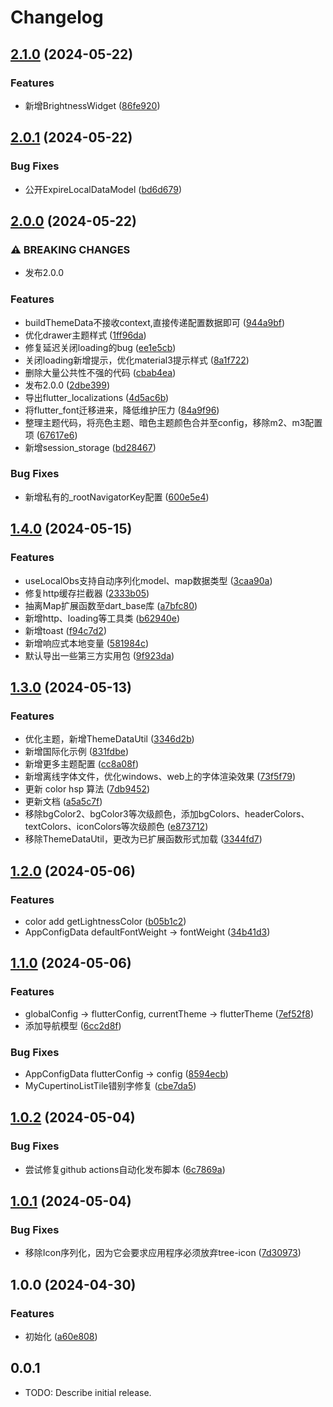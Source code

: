 # Changelog

## [2.1.0](https://github.com/luoyi58624/luoyi_flutter_base/compare/v2.0.1...v2.1.0) (2024-05-22)


### Features

* 新增BrightnessWidget ([86fe920](https://github.com/luoyi58624/luoyi_flutter_base/commit/86fe920a5e28d0e5b99e3abbddad99b688864fe2))

## [2.0.1](https://github.com/luoyi58624/luoyi_flutter_base/compare/v2.0.0...v2.0.1) (2024-05-22)


### Bug Fixes

* 公开ExpireLocalDataModel ([bd6d679](https://github.com/luoyi58624/luoyi_flutter_base/commit/bd6d679be6bea06b6fd14d91dd5495e9ea6f816b))

## [2.0.0](https://github.com/luoyi58624/luoyi_flutter_base/compare/v1.4.0...v2.0.0) (2024-05-22)


### ⚠ BREAKING CHANGES

* 发布2.0.0

### Features

* buildThemeData不接收context,直接传递配置数据即可 ([944a9bf](https://github.com/luoyi58624/luoyi_flutter_base/commit/944a9bf8e4cb335b0d935e739798d2adea0d7e9a))
* 优化drawer主题样式 ([1ff96da](https://github.com/luoyi58624/luoyi_flutter_base/commit/1ff96dae07cbcb69fe1fa767a44c31c968e9e5e9))
* 修复延迟关闭loading的bug ([ee1e5cb](https://github.com/luoyi58624/luoyi_flutter_base/commit/ee1e5cbcecababf65f38469bfe79971c083cbf6b))
* 关闭loading新增提示，优化material3提示样式 ([8a1f722](https://github.com/luoyi58624/luoyi_flutter_base/commit/8a1f722f0b2ee4a16e735b166c6656bc2e157ad0))
* 删除大量公共性不强的代码 ([cbab4ea](https://github.com/luoyi58624/luoyi_flutter_base/commit/cbab4ea9a495eacddab575d8b78357744bbd0bc3))
* 发布2.0.0 ([2dbe399](https://github.com/luoyi58624/luoyi_flutter_base/commit/2dbe399864b19a5962ea86d5d67e720e056b68a1))
* 导出flutter_localizations ([4d5ac6b](https://github.com/luoyi58624/luoyi_flutter_base/commit/4d5ac6bcee7733eaa531dae4a2c0aa8098a59af1))
* 将flutter_font迁移进来，降低维护压力 ([84a9f96](https://github.com/luoyi58624/luoyi_flutter_base/commit/84a9f9692725fb215152370553288fe910773ecf))
* 整理主题代码，将亮色主题、暗色主题颜色合并至config，移除m2、m3配置项 ([67617e6](https://github.com/luoyi58624/luoyi_flutter_base/commit/67617e62a3cf594785bd73c7e6b9ff0e2cb607dc))
* 新增session_storage ([bd28467](https://github.com/luoyi58624/luoyi_flutter_base/commit/bd284673ef82c5081efbeba287e4d23caedff59e))


### Bug Fixes

* 新增私有的_rootNavigatorKey配置 ([600e5e4](https://github.com/luoyi58624/luoyi_flutter_base/commit/600e5e4a2cc66903df8ba05f7146f4e72d547909))

## [1.4.0](https://github.com/luoyi58624/luoyi_flutter_base/compare/v1.3.0...v1.4.0) (2024-05-15)


### Features

* useLocalObs支持自动序列化model、map数据类型 ([3caa90a](https://github.com/luoyi58624/luoyi_flutter_base/commit/3caa90a2e3bd625a0bf6ad2e9fc7d43e664c61bc))
* 修复http缓存拦截器 ([2333b05](https://github.com/luoyi58624/luoyi_flutter_base/commit/2333b050852057a70789996c767c95f11f1f9dce))
* 抽离Map扩展函数至dart_base库 ([a7bfc80](https://github.com/luoyi58624/luoyi_flutter_base/commit/a7bfc80ca9e47153c3658243ae27bb53f5e76b28))
* 新增http、loading等工具类 ([b62940e](https://github.com/luoyi58624/luoyi_flutter_base/commit/b62940ee780a2ad612e4dd4af6e4a1e92f1b1e63))
* 新增toast ([f94c7d2](https://github.com/luoyi58624/luoyi_flutter_base/commit/f94c7d21f3814d2e519a862a2d86a78894eb090e))
* 新增响应式本地变量 ([581984c](https://github.com/luoyi58624/luoyi_flutter_base/commit/581984c197a1f498ee5e22ccaec6a6c1079c19b3))
* 默认导出一些第三方实用包 ([9f923da](https://github.com/luoyi58624/luoyi_flutter_base/commit/9f923daf1f68db0d60d3d0c324ca50c943011a92))

## [1.3.0](https://github.com/luoyi58624/luoyi_flutter_base/compare/v1.2.0...v1.3.0) (2024-05-13)


### Features

* 优化主题，新增ThemeDataUtil ([3346d2b](https://github.com/luoyi58624/luoyi_flutter_base/commit/3346d2bc4cdcab84da7a073ed10c4d5ddcc392f6))
* 新增国际化示例 ([831fdbe](https://github.com/luoyi58624/luoyi_flutter_base/commit/831fdbef927ea42c49b05dd2a29d7b5f0c837f4a))
* 新增更多主题配置 ([cc8a08f](https://github.com/luoyi58624/luoyi_flutter_base/commit/cc8a08f4910a073a5bab04ffbcbe5648cd2b0320))
* 新增离线字体文件，优化windows、web上的字体渲染效果 ([73f5f79](https://github.com/luoyi58624/luoyi_flutter_base/commit/73f5f7930e900ee30bd05917f091c750bf3a3f86))
* 更新 color hsp 算法 ([7db9452](https://github.com/luoyi58624/luoyi_flutter_base/commit/7db945236790daed98ec92a99ccf908f16ec004b))
* 更新文档 ([a5a5c7f](https://github.com/luoyi58624/luoyi_flutter_base/commit/a5a5c7fe92ff6159f9f0e03dbf46374d8d910fc0))
* 移除bgColor2、bgColor3等次级颜色，添加bgColors、headerColors、textColors、iconColors等次级颜色 ([e873712](https://github.com/luoyi58624/luoyi_flutter_base/commit/e87371276b0cb27353bb55d4261809ce19b322e5))
* 移除ThemeDataUtil，更改为已扩展函数形式加载 ([3344fd7](https://github.com/luoyi58624/luoyi_flutter_base/commit/3344fd7c38c0235654964337d8ba6e22ad52c5d9))

## [1.2.0](https://github.com/luoyi58624/luoyi_flutter_base/compare/v1.1.0...v1.2.0) (2024-05-06)


### Features

* color add getLightnessColor ([b05b1c2](https://github.com/luoyi58624/luoyi_flutter_base/commit/b05b1c207d4fb77b24715ae2a7b5d128d2d3b58f))
* AppConfigData defaultFontWeight -&gt; fontWeight ([34b41d3](https://github.com/luoyi58624/luoyi_flutter_base/commit/34b41d3b66fd7accfc5dbcff9acc07acb2971b4c))

## [1.1.0](https://github.com/luoyi58624/luoyi_flutter_base/compare/v1.0.2...v1.1.0) (2024-05-06)


### Features

* globalConfig -&gt; flutterConfig, currentTheme -> flutterTheme ([7ef52f8](https://github.com/luoyi58624/luoyi_flutter_base/commit/7ef52f8b3adeff4966a4a5b619efa46cc01404a5))
* 添加导航模型 ([6cc2d8f](https://github.com/luoyi58624/luoyi_flutter_base/commit/6cc2d8fe0bea1c4d720a70eeaa4cf84bd3d16eb9))


### Bug Fixes

* AppConfigData flutterConfig -&gt; config ([8594ecb](https://github.com/luoyi58624/luoyi_flutter_base/commit/8594ecb4fe1744a53e7e8d83586e7d9c9d169d0a))
* MyCupertinoListTile错别字修复 ([cbe7da5](https://github.com/luoyi58624/luoyi_flutter_base/commit/cbe7da56c7f1212e9ed5fe5ffbc372d77cda5d62))

## [1.0.2](https://github.com/luoyi58624/luoyi_flutter_base/compare/v1.0.1...v1.0.2) (2024-05-04)


### Bug Fixes

* 尝试修复github actions自动化发布脚本 ([6c7869a](https://github.com/luoyi58624/luoyi_flutter_base/commit/6c7869a617f330e606ac34163acc2db3ad9ce8f7))

## [1.0.1](https://github.com/luoyi58624/luoyi_flutter_base/compare/v1.0.0...v1.0.1) (2024-05-04)


### Bug Fixes

* 移除Icon序列化，因为它会要求应用程序必须放弃tree-icon ([7d30973](https://github.com/luoyi58624/luoyi_flutter_base/commit/7d30973f63d5800c37d875bfcb82c38105ff4795))

## 1.0.0 (2024-04-30)


### Features

* 初始化 ([a60e808](https://github.com/luoyi58624/luoyi_flutter_base/commit/a60e80855e11145806bd2ec59b9a372efdc4c364))

## 0.0.1

* TODO: Describe initial release.
